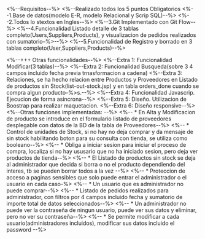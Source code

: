 <%--Requisitos--%>
<%--Realizado todos los 5 puntos Obligatorios
<%--1.Base de datos(modelo E-R, modelo Relacional y Scrip SQL)--%>
<%--2.Todos lo stextos en Ingles--%>
<%--3.Git Implementado con Git Flow--%>
<%--4.Funcionalidad Listado detalle de 3 tablas completo(Users,Suppliers,Products), y visualizacion de pedidos realizados con sumatorio&ndash;%&gt;--%>
<%--5.Funcionalidad de Registro y borrado en 3 tablas completo(User,Suppliers,Products)--%>

<%--+++ Otras funcionalidades--%>
<%--Extra 1: Funcionalidad Modificar(3 tablas)--%>
<%--Extra 2: Funcionalidad Busqueda(sobre 3 4 campos incluido fecha previa trnasformacion a cadena)
<%--Extra 3: Relaciones, se ha hecho relacion entre Productos y Proveedores en Listado de productos sin Stock(list-out-stock.jsp) y en tabla orders_done cuando se compra algun producto&ndash;%&gt;s.--%>
<%--Extra 4: Funcionalidad Javascrip. Ejecucion de forma asincrona--%>
<%--Extra 5: Diseño. Utilizacion de Boostrap para realizar maquetacion.
<%--Extra 6: Diseño responsive--%>
<%--Otras funciones implementadas: --%>
<%--            * En Alta y Modificacion de producto se introduce en el formulario listado de proveedores desplegable con datos de la BD de la tabla de Proveedores--%>
<%--            * Control de unidades de Stock, si no hay no deja comprar y da mensaje de sin stock habilitando boton para su consulta con tienda, se utiliza como booleano--%>
<%--            * Obliga a iniciar sesion para iniciar el proceso de compra, localiza si no hay ususario que no ha iniciado sesion, pero deja ver productos de tienda--%>
<%--            * El Listado de productos sin stock se deja al administrador que decida si borra o no el producto dependiendo del interes, tb se pueden borrar todos a la vez --%>
<%--            * Proteccion de acceso a paginas sensibles que solo puede entrar el administrador o el usuario en cada caso-%>
<%--            * Un usuario que es administrador no puede comprar--%>
<%--            * Listado de pedidos realizados para administrador, con filtros por 4 campos incluido fecha y sumatorio de importe total de datos seleccionados--%>
<%--            * Un administrador no puede ver la contraseña de ningun usuario, puede ver sus datos y eliminar, pero no ver su contraseña--%>
<%--            * Se permite modificar a cada usuario(administradores incluidos), modificar sus datos incluido el password --%>

